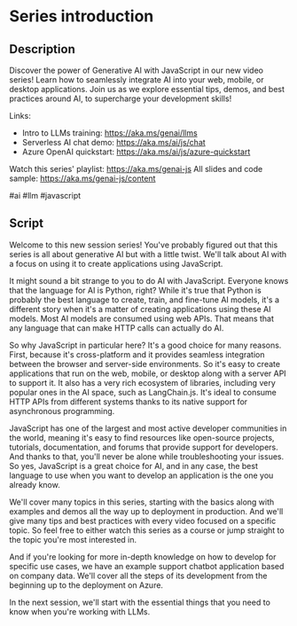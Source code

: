 # Series introduction

## Description

Discover the power of Generative AI with JavaScript in our new video series! Learn how to seamlessly integrate AI into your web, mobile, or desktop applications. Join us as we explore essential tips, demos, and best practices around AI, to supercharge your development skills!

Links:
- Intro to LLMs training: https://aka.ms/genai/llms
- Serverless AI chat demo: https://aka.ms/ai/js/chat
- Azure OpenAI quickstart: https://aka.ms/ai/js/azure-quickstart

Watch this series' playlist: https://aka.ms/genai-js
All slides and code sample: https://aka.ms/genai-js/content

#ai #llm #javascript

## Script

Welcome to this new session series!
You've probably figured out that this series is all about generative AI but with a little twist. We'll talk about AI with a focus on using it to create applications using JavaScript.

It might sound a bit strange to you to do AI with JavaScript. Everyone knows that the language for AI is Python, right? While it's true that Python is probably the best language to create, train, and fine-tune AI models, it's a different story when it's a matter of creating applications using these AI models. Most AI models are consumed using web APIs. That means that any language that can make HTTP calls can actually do AI.

So why JavaScript in particular here? It's a good choice for many reasons. First, because it's cross-platform and it provides seamless integration between the browser and server-side environments. So it's easy to create applications that run on the web, mobile, or desktop along with a server API to support it. It also has a very rich ecosystem of libraries, including very popular ones in the AI space, such as LangChain.js. It's ideal to consume HTTP APIs from different systems thanks to its native support for asynchronous programming.

JavaScript has one of the largest and most active developer communities in the world, meaning it's easy to find resources like open-source projects, tutorials, documentation, and forums that provide support for developers. And thanks to that, you'll never be alone while troubleshooting your issues. So yes, JavaScript is a great choice for AI, and in any case, the best language to use when you want to develop an application is the one you already know.

We'll cover many topics in this series, starting with the basics along with examples and demos all the way up to deployment in production. And we'll give many tips and best practices with every video focused on a specific topic. So feel free to either watch this series as a course or jump straight to the topic you're most interested in.

And if you're looking for more in-depth knowledge on how to develop for specific use cases, we have an example support chatbot application based on company data. We'll cover all the steps of its development from the beginning up to the deployment on Azure. 

In the next session, we'll start with the essential things that you need to know when you're working with LLMs.
